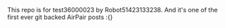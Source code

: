 This repo is for test36000023 by Robot51423133238. And it's one of the first ever git backed AirPair posts :{}